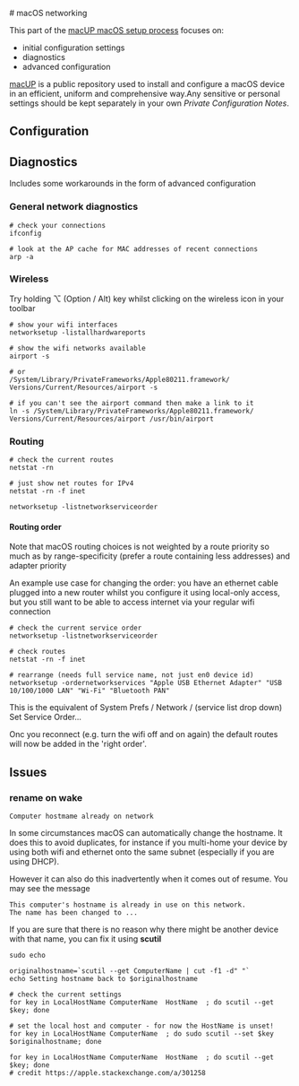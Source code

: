 # macOS networking

This part of the [macUP macOS setup process](https://github.com/artmg/macUP/) focuses on: 

* initial configuration settings
* diagnostics
* advanced configuration

[macUP]() is a public repository 
used to install and configure a macOS device in an efficient, uniform and comprehensive way.Any sensitive or personal settings should be kept separately in your own *Private Configuration Notes*.

## Configuration

## Diagnostics

Includes some workarounds in the form of advanced configuration

### General network diagnostics

```
# check your connections
ifconfig

# look at the AP cache for MAC addresses of recent connections
arp -a
```

### Wireless

Try holding ⌥ (Option / Alt) key whilst clicking on the wireless icon in your toolbar

```
# show your wifi interfaces
networksetup -listallhardwareports

# show the wifi networks available
airport -s

# or 
/System/Library/PrivateFrameworks/Apple80211.framework/
Versions/Current/Resources/airport -s

# if you can't see the airport command then make a link to it
ln -s /System/Library/PrivateFrameworks/Apple80211.framework/
Versions/Current/Resources/airport /usr/bin/airport
```

### Routing

```
# check the current routes
netstat -rn

# just show net routes for IPv4
netstat -rn -f inet

networksetup -listnetworkserviceorder
```

#### Routing order

Note that macOS routing choices is not weighted by a route priority so much as by range-specificity (prefer a route containing less addresses) and adapter priority

An example use case for changing the order: you have an ethernet cable plugged into a new router whilst you configure it using local-only access, 
but you still want to be able to access internet via your regular wifi connection


```
# check the current service order
networksetup -listnetworkserviceorder

# check routes 
netstat -rn -f inet

# rearrange (needs full service name, not just en0 device id)
networksetup -ordernetworkservices "Apple USB Ethernet Adapter" "USB 10/100/1000 LAN" "Wi-Fi" "Bluetooth PAN"
```

This is the equivalent of System Prefs / Network / (service list drop down) Set Service Order...

Onc you reconnect (e.g. turn the wifi off and on again) the default routes will now be added in the 'right order'.



## Issues

### rename on wake

`Computer hostmame already on network`

In some circumstances macOS can automatically change the hostname. It does this to avoid duplicates, for instance if you 
multi-home your device by using both wifi and ethernet onto the 
same subnet (especially if you are using DHCP). 

However it can also do this inadvertently when it comes out of resume.
You may see the message 

```
This computer's hostname is already in use on this network. 
The name has been changed to ...
```

If you are sure that there is no reason why there might be 
another device with that name, you can fix it using **scutil**

```
sudo echo 

originalhostname=`scutil --get ComputerName | cut -f1 -d" "`
echo Setting hostname back to $originalhostname

# check the current settings
for key in LocalHostName ComputerName  HostName  ; do scutil --get $key; done

# set the local host and computer - for now the HostName is unset!
for key in LocalHostName ComputerName  ; do sudo scutil --set $key $originalhostname; done

for key in LocalHostName ComputerName  HostName  ; do scutil --get $key; done
# credit https://apple.stackexchange.com/a/301258
```

